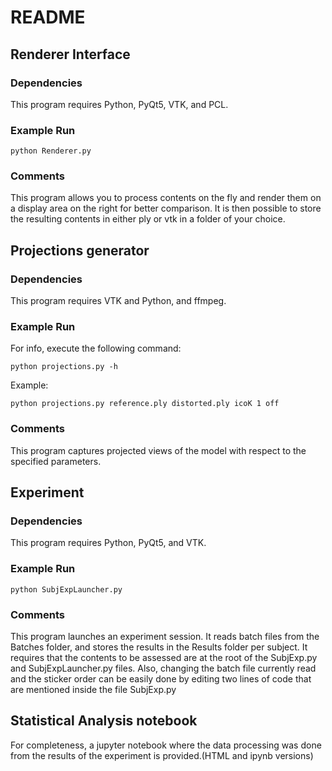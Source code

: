 
# README 

## Renderer Interface
### Dependencies
This program requires Python, PyQt5, VTK, and PCL.
### Example Run 
```
python Renderer.py
```
### Comments 
This program allows you to process contents on the fly and render them on a display area on the right for better comparison. 
It is then possible to store the resulting contents in either ply or vtk in a folder of your choice. 


## Projections generator
### Dependencies
This program requires VTK and Python, and ffmpeg.
### Example Run
For info, execute the following command:
```
python projections.py -h 
```
Example:
```
python projections.py reference.ply distorted.ply icoK 1 off 
```
### Comments
This program captures projected views of the model with respect to the specified parameters. 


## Experiment
### Dependencies
This program requires Python, PyQt5, and VTK.
### Example Run
```
python SubjExpLauncher.py
```
### Comments 
This program launches an experiment session. It reads batch files from the Batches folder, and stores the results in the Results folder per subject. It requires that the contents to be assessed are at the root of the SubjExp.py and SubjExpLauncher.py files. Also, changing the batch file currently read and the sticker order can be easily done by editing two lines of code that are mentioned inside the file SubjExp.py

## Statistical Analysis notebook
For completeness, a jupyter notebook where the data processing was done from the results of the experiment is provided.(HTML and ipynb versions)



